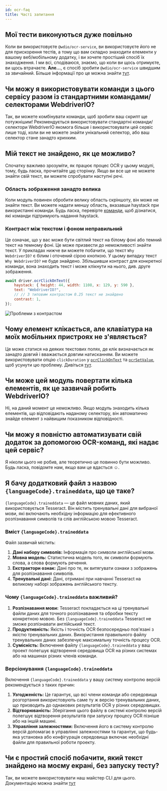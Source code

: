 ```yaml
---
id: ocr-faq
title: Часті запитання
---
```


## Мої тести виконуються дуже повільно

Коли ви використовуєте `@wdio/ocr-service`, ви використовуєте його не для прискорення тестів, а тому що вам складно знаходити елементи у вашому веб/мобільному додатку, і ви хочете простіший спосіб їх знаходження. І ми всі, сподіваюся, знаємо, що коли ви щось отримуєте, ви щось втрачаєте. **Але...**, є спосіб зробити `@wdio/ocr-service` швидшим за звичайний. Більше інформації про це можна знайти [тут](./more-test-optimization).

## Чи можу я використовувати команди з цього сервісу разом із стандартними командами/селекторами WebdriverIO?

Так, ви можете комбінувати команди, щоб зробити ваш скрипт ще потужнішим! Рекомендується використовувати стандартні команди/селектори WebdriverIO якомога більше і використовувати цей сервіс лише тоді, коли ви не можете знайти унікальний селектор, або ваш селектор стане занадто крихким.

## Мій текст не знайдено, як це можливо?

Спочатку важливо зрозуміти, як працює процес OCR у цьому модулі, тому, будь ласка, прочитайте [цю](./ocr-testing) сторінку. Якщо ви все ще не можете знайти свій текст, ви можете спробувати наступні речі.

### Область зображення занадто велика

Коли модуль повинен обробити велику область скріншоту, він може не знайти текст. Ви можете надати меншу область, вказавши haystack при використанні команди. Будь ласка, перевірте [команди](./ocr-click-on-text), щоб дізнатися, які команди підтримують надання haystack.

### Контраст між текстом і фоном неправильний

Це означає, що у вас може бути світлий текст на білому фоні або темний текст на темному фоні. Це може призвести до неможливості знайти текст. У прикладах нижче ви можете побачити, що текст `Why WebdriverIO?` є білим і оточений сірою кнопкою. У цьому випадку текст `Why WebdriverIO?` не буде знайдено. Збільшивши контраст для конкретної команди, вона знаходить текст і може клікнути на нього, див. друге зображення.

```js
await driver.ocrClickOnText({
    haystack: { height: 44, width: 1108, x: 129, y: 590 },
    text: "WebdriverIO?",
    // // З типовим контрастом 0.25 текст не знайдено
    contrast: 1,
});
```

![Проблеми з контрастом](/img/ocr/increased-contrast.jpg)

## Чому елемент клікається, але клавіатура на моїх мобільних пристроях не з'являється?

Це може статися на деяких текстових полях, де клік визначається як занадто довгий і вважається довгим натисканням. Ви можете використовувати опцію `clickDuration` у [`ocrClickOnText`](./ocr-click-on-text) та [`ocrSetValue`](./ocr-set-value), щоб усунути цю проблему. Дивіться [тут](./ocr-click-on-text#options).

## Чи може цей модуль повертати кілька елементів, як це зазвичай робить WebdriverIO?

Ні, на даний момент це неможливо. Якщо модуль знаходить кілька елементів, що відповідають наданому селектору, він автоматично знайде елемент з найвищим показником відповідності.

## Чи можу я повністю автоматизувати свій додаток за допомогою OCR-команд, які надає цей сервіс?

Я ніколи цього не робив, але теоретично це повинно бути можливо. Будь ласка, повідомте нам, якщо вам це вдасться ☺️.

## Я бачу додатковий файл з назвою `{languageCode}.traineddata`, що це таке?

`{languageCode}.traineddata` — це файл мовних даних, який використовується Tesseract. Він містить тренувальні дані для вибраної мови, які включають необхідну інформацію для ефективного розпізнавання символів та слів англійською мовою Tesseract.

### Вміст `{languageCode}.traineddata`

Файл зазвичай містить:

1. **Дані набору символів:** Інформація про символи англійської мови.
1. **Мовна модель:** Статистична модель того, як символи формують слова, а слова формують речення.
1. **Екстрактори ознак:** Дані про те, як витягувати ознаки з зображень для розпізнавання символів.
1. **Тренувальні дані:** Дані, отримані при навчанні Tesseract на великому наборі зображень англійського тексту.

### Чому `{languageCode}.traineddata` важливий?

1. **Розпізнавання мови:** Tesseract покладається на ці тренувальні файли даних для точного розпізнавання та обробки тексту конкретною мовою. Без `{languageCode}.traineddata` Tesseract не зможе розпізнавати англійський текст.
1. **Продуктивність:** Якість і точність OCR безпосередньо пов'язані з якістю тренувальних даних. Використання правильного файлу тренувальних даних забезпечує максимальну точність процесу OCR.
1. **Сумісність:** Включення файлу `{languageCode}.traineddata` у ваш проект полегшує відтворення середовища OCR на різних системах або на машинах різних членів команди.

### Версіонування `{languageCode}.traineddata`

Включення `{languageCode}.traineddata` у вашу систему контролю версій рекомендується з таких причин:

1. **Узгодженість:** Це гарантує, що всі члени команди або середовища розгортання використовують саме ту ж версію тренувальних даних, що призводить до однакових результатів OCR у різних середовищах.
1. **Відтворюваність:** Зберігання цього файлу в системі контролю версій полегшує відтворення результатів при запуску процесу OCR пізніше або на іншій машині.
1. **Управління залежностями:** Включення його в систему контролю версій допомагає в управлінні залежностями та гарантує, що будь-яка установка або конфігурація середовища включає необхідні файли для правильної роботи проекту.

## Чи є простий спосіб побачити, який текст знайдено на моєму екрані, без запуску тесту?

Так, ви можете використовувати наш майстер CLI для цього. Документацію можна знайти [тут](./cli-wizard)